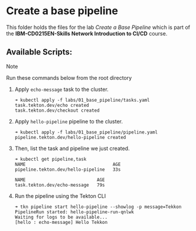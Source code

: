 # Create a base pipeline

This folder holds the files for the lab _Create a Base Pipeline_ which is part of the **IBM-CD0215EN-Skills Network Introduction to CI/CD** course.


## Available Scripts:

> [!note]
> Run these commands below from the root directory

1. Apply `echo-message` task to the cluster.

    ```console
    ➜ kubectl apply -f labs/01_base_pipeline/tasks.yaml
    task.tekton.dev/echo created
    task.tekton.dev/checkout created
    ```

2. Apply `hello-pipeline` pipeline to the cluster.

    ```console
    ➜ kubectl apply -f labs/01_base_pipeline/pipeline.yaml
    pipeline.tekton.dev/hello-pipeline created
    ```

3. Then, list the task and pipeline we just created.

    ```console
    ➜ kubectl get pipeline,task
    NAME                                 AGE
    pipeline.tekton.dev/hello-pipeline   33s

    NAME                           AGE
    task.tekton.dev/echo-message   79s
    ```

4. Run the pipeline using the Tekton CLI

    ```console
    ➜ tkn pipeline start hello-pipeline --showlog -p message=Tekkon
    PipelineRun started: hello-pipeline-run-qnlwk
    Waiting for logs to be available...
    [hello : echo-message] Hello Tekkon
    ```
